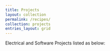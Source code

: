 ```yaml
---
title: Projects
layout: collection
permalink: /recipes/
collection: projects
entries_layout: grid
---
```


Electrical and Software Projects listed as below:
